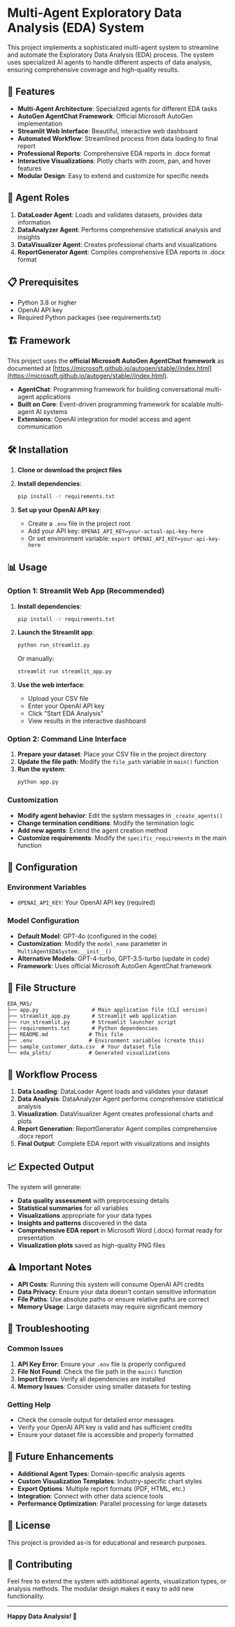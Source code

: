 # Multi-Agent Exploratory Data Analysis (EDA) System

This project implements a sophisticated multi-agent system to streamline and automate the Exploratory Data Analysis (EDA) process. The system uses specialized AI agents to handle different aspects of data analysis, ensuring comprehensive coverage and high-quality results.

## 🚀 Features

- **Multi-Agent Architecture**: Specialized agents for different EDA tasks
- **AutoGen AgentChat Framework**: Official Microsoft AutoGen implementation
- **Streamlit Web Interface**: Beautiful, interactive web dashboard
- **Automated Workflow**: Streamlined process from data loading to final report
- **Professional Reports**: Comprehensive EDA reports in .docx format
- **Interactive Visualizations**: Plotly charts with zoom, pan, and hover features
- **Modular Design**: Easy to extend and customize for specific needs

## 🤖 Agent Roles

1. **DataLoader Agent**: Loads and validates datasets, provides data information
2. **DataAnalyzer Agent**: Performs comprehensive statistical analysis and insights
3. **DataVisualizer Agent**: Creates professional charts and visualizations
4. **ReportGenerator Agent**: Compiles comprehensive EDA reports in .docx format

## 📋 Prerequisites

- Python 3.8 or higher
- OpenAI API key
- Required Python packages (see requirements.txt)

## 🏗️ Framework

This project uses the **official Microsoft AutoGen AgentChat framework** as documented at [https://microsoft.github.io/autogen/stable//index.html](https://microsoft.github.io/autogen/stable//index.html).

- **AgentChat**: Programming framework for building conversational multi-agent applications
- **Built on Core**: Event-driven programming framework for scalable multi-agent AI systems
- **Extensions**: OpenAI integration for model access and agent communication

## 🛠️ Installation

1. **Clone or download the project files**
2. **Install dependencies**:
   ```bash
   pip install -r requirements.txt
   ```

3. **Set up your OpenAI API key**:
   - Create a `.env` file in the project root
   - Add your API key: `OPENAI_API_KEY=your-actual-api-key-here`
   - Or set environment variable: `export OPENAI_API_KEY=your-api-key-here`

## 📊 Usage

### Option 1: Streamlit Web App (Recommended)

1. **Install dependencies**:
   ```bash
   pip install -r requirements.txt
   ```

2. **Launch the Streamlit app**:
   ```bash
   python run_streamlit.py
   ```
   Or manually:
   ```bash
   streamlit run streamlit_app.py
   ```

3. **Use the web interface**:
   - Upload your CSV file
   - Enter your OpenAI API key
   - Click "Start EDA Analysis"
   - View results in the interactive dashboard

### Option 2: Command Line Interface

1. **Prepare your dataset**: Place your CSV file in the project directory
2. **Update the file path**: Modify the `file_path` variable in `main()` function
3. **Run the system**:
   ```bash
   python app.py
   ```

### Customization

- **Modify agent behavior**: Edit the system messages in `_create_agents()`
- **Change termination conditions**: Modify the termination logic
- **Add new agents**: Extend the agent creation method
- **Customize requirements**: Modify the `specific_requirements` in the main function

## 🔧 Configuration

### Environment Variables

- `OPENAI_API_KEY`: Your OpenAI API key (required)

### Model Configuration

- **Default Model**: GPT-4o (configured in the code)
- **Customization**: Modify the `model_name` parameter in `MultiAgentEDASystem.__init__()`
- **Alternative Models**: GPT-4-turbo, GPT-3.5-turbo (update in code)
- **Framework**: Uses official Microsoft AutoGen AgentChat framework

## 📁 File Structure

```
EDA_MAS/
├── app.py                 # Main application file (CLI version)
├── streamlit_app.py       # Streamlit web application
├── run_streamlit.py       # Streamlit launcher script
├── requirements.txt       # Python dependencies
├── README.md             # This file
├── .env                  # Environment variables (create this)
├── sample_customer_data.csv  # Your dataset file
└── eda_plots/            # Generated visualizations
```

## 🎯 Workflow Process

1. **Data Loading**: DataLoader Agent loads and validates your dataset
2. **Data Analysis**: DataAnalyzer Agent performs comprehensive statistical analysis
3. **Visualization**: DataVisualizer Agent creates professional charts and plots
4. **Report Generation**: ReportGenerator Agent compiles comprehensive .docx report
5. **Final Output**: Complete EDA report with visualizations and insights

## 📈 Expected Output

The system will generate:
- **Data quality assessment** with preprocessing details
- **Statistical summaries** for all variables
- **Visualizations** appropriate for your data types
- **Insights and patterns** discovered in the data
- **Comprehensive EDA report** in Microsoft Word (.docx) format ready for presentation
- **Visualization plots** saved as high-quality PNG files

## ⚠️ Important Notes

- **API Costs**: Running this system will consume OpenAI API credits
- **Data Privacy**: Ensure your data doesn't contain sensitive information
- **File Paths**: Use absolute paths or ensure relative paths are correct
- **Memory Usage**: Large datasets may require significant memory

## 🐛 Troubleshooting

### Common Issues

1. **API Key Error**: Ensure your `.env` file is properly configured
2. **File Not Found**: Check the file path in the `main()` function
3. **Import Errors**: Verify all dependencies are installed
4. **Memory Issues**: Consider using smaller datasets for testing

### Getting Help

- Check the console output for detailed error messages
- Verify your OpenAI API key is valid and has sufficient credits
- Ensure your dataset file is accessible and properly formatted

## 🔮 Future Enhancements

- **Additional Agent Types**: Domain-specific analysis agents
- **Custom Visualization Templates**: Industry-specific chart styles
- **Export Options**: Multiple report formats (PDF, HTML, etc.)
- **Integration**: Connect with other data science tools
- **Performance Optimization**: Parallel processing for large datasets

## 📄 License

This project is provided as-is for educational and research purposes.

## 🤝 Contributing

Feel free to extend the system with additional agents, visualization types, or analysis methods. The modular design makes it easy to add new functionality.

---

**Happy Data Analysis! 🎉**
